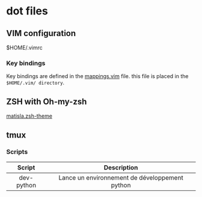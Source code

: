 # dot files

## VIM configuration

$HOME/.vimrc

### Key bindings

Key bindings are defined in the [mappings.vim](./vim/mappings.vim) file.
this file is placed in the `$HOME/.vim/ directory`.

## ZSH with Oh-my-zsh

[matisla.zsh-theme](https://github.com/matisla/dotfiles/blob/master/zsh/matisla.zsh-theme)

## tmux

### Scripts

|   Script   |                   Description                  |
|:----------:|:----------------------------------------------:|
| dev-python | Lance un environnement de développement python |

